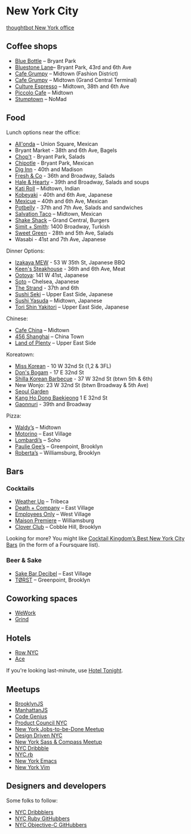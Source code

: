 # New York City

[thoughtbot New York office](https://tbot.io/nyc-office)

## Coffee shops

* [Blue Bottle](https://bluebottlecoffee.com/cafes/bryant-park) – Bryant Park
* [Bluestone Lane](https://bluestonelaneny.com)– Bryant Park, 43rd and 6th
  Ave
* [Cafe Grumpy](http://cafegrumpy.com/locations/fashion-district) – Midtown (Fashion District)
* [Cafe Grumpy](http://cafegrumpy.com/locations/grand-central-terminal) – Midtown (Grand Central Terminal)
* [Culture Espresso](http://cultureespresso.com) – Midtown, 38th and 6th Ave
* [Piccolo Cafe](http://piccolocafe.us)  – Midtown
* [Stumptown](http://stumptowncoffee.com) – NoMad

## Food

Lunch options near the office:

* [All'onda](http://allondanyc.com) – Union Square, Mexican
* Bryant Market - 38th and 6th Ave, Bagels
* [Chop't](http://choptsalad.com) - Bryant Park, Salads
* [Chipotle](http://chipotle.com) - Bryant Park, Mexican
* [Dig Inn](https://www.diginn.com) - 40th and Madison
* [Fresh & Co](http://freshandconyc.com) - 36th and Broadway, Salads
* [Hale & Hearty](http://haleandhearty.com) - 39th and Broadway, Salads and soups
* [Kati Roll](http://thekatirollcompany.com) – Midtown, Indian
* [Kobeyaki](http://kobeyaki.com/) - 40th and 6th Ave, Japanese
* [Mexicue](http://mexicue.com) – 40th and 6th Ave, Mexican
* [Potbelly](http://potbelly.com) - 37th and 7th Ave, Salads and sandwiches
* [Salvation Taco](http://salvationtaco.com) – Midtown, Mexican
* [Shake Shack](http://shakeshack.com) – Grand Central, Burgers
* [Simit + Smith](http://simitandsmith.com): 1400 Broadway, Turkish
* [Sweet Green](http://sweetgreen.com) - 28th and 5th Ave, Salads
* Wasabi - 41st and 7th Ave, Japanese

Dinner Options:

* [Izakaya MEW](http://mewnyc.com) - 53 W 35th St, Japanese BBQ
* [Keen's Steakhouse](http://keens.com) - 36th and 6th Ave, Meat
* [Ootoya](http://ootoya.us): 141 W 41st, Japanese
* [Soto](http://nymag.com/listings/restaurant/soto) – Chelsea, Japanese
* [The Strand](http://thestrandnyc.com) - 37th and 6th
* [Sushi Seki](http://sushisekinyc.com) – Upper East Side, Japanese
* [Sushi Yasuda](http://sushiyasuda.com) – Midtown, Japanese
* [Tori Shin Yakitori](http://torishinny.com) – Upper East Side, Japanese

Chinese:

* [Cafe China](http://cafechinanyc.com) – Midtown
* [456 Shanghai](http://456shanghaicuisine.com) – China Town
* [Land of Plenty](http://landofplenty58.com) – Upper East Side

Koreatown:

* [Miss Korean](http://misskoreabbq.com) - 10 W 32nd St (1,2 & 3FL)
* [Don's Bogam](http://donsbogam.com) - 17 E 32nd St
* [Shilla Korean Barbecue](http://shillarestaurant.com) - 37 W 32nd St (btwn 5th & 6th)
* New Wonjo: 23 W 32nd St (btwn Broadway & 5th Ave)
* [Seoul Garden](http://seoulgarden32.com)
* [Kang Ho Dong Baekjeong](http://baekjeongnyc.com) 1 E 32nd St
* [Gaonnuri](http://gaonnurinyc.com) - 39th and Broadway

Pizza:

* [Waldy’s](http://waldyspizza.com/food-delivery-TW/waldy-wood-fired-pizza-penne-new-york-city.4558.r?QueryStringValue=wU5cWa4VIHXqOu01IRdASg==) – Midtown
* [Motorino](http://motorinopizza.com/eastvillage/index.php?action=page&id=1871&location_id=25) – East Village
* [Lombardi’s](http://firstpizza.com) – Soho
* [Paulie Gee’s](http://pauliegee.com) – Greenpoint, Brooklyn
* [Roberta’s](http://robertaspizza.com) – Williamsburg, Brooklyn

## Bars

### Cocktails

* [Weather Up](http://weatherupnyc.com) – Tribeca
* [Death + Company](http://deathandcompany.com/lounge) – East Village
* [Employees Only](http://employeesonlynyc.com) – West Village
* [Maison Premiere](http://maisonpremiere.com) – Williamsburg
* [Clover Club](http://cloverclubny.com) – Cobble Hill, Brooklyn

Looking for more? You might like [Cocktail Kingdom’s Best New York City Bars](https://foursquare.com/tysongach/list/cocktail-kingdoms-best-new-york-city-bars) (in the form of a Foursquare list).

### Beer & Sake

* [Sake Bar Decibel](http://sakebardecibel.com) – East Village
* [TØRST](http://torstnyc.com) – Greenpoint, Brooklyn

## Coworking spaces

* [WeWork](http://wework.com)
* [Grind](http://grindspaces.com)

## Hotels

* [Row NYC](http://rownyc.com)
* [Ace](http://acehotel.com/newyork)

If you're looking last-minute, use [Hotel Tonight](http://hoteltonight.com).

## Meetups

* [BrooklynJS](http://brooklynjs.com)
* [ManhattanJS](http://manhattanjs.com)
* [Code Genius](http://code.genius.com)
* [Product Council NYC](http://meetup.com/Product-Council-NYC)
* [New York Jobs-to-be-Done Meetup](http://meetup.com/New-York-Jobs-To-Be-Done-Meetup)
* [Design Driven NYC](http://meetup.com/Design-Driven-NYC)
* [New York Sass & Compass Meetup](http://www.meetup.com/gothamsass)
* [NYC Dribbble](http://meetup.com/dribbble/New-York-NY/1010862)
* [NYC.rb](http://meetup.com/NYC-rb)
* [New York Emacs](http://meetup.com/New-York-Emacs-Meetup)
* [New York Vim](http://meetup.com/The-New-York-Vim-Meetup)

## Designers and developers

Some folks to follow:

* [NYC Dribbblers](https://dribbble.com/designers?location=New%20York%20City)
* [NYC Ruby
  GitHubbers](https://github.com/search?type=Users&language=ruby&q=location:nyc)
* [NYC Objective-C
  GitHubbers](https://github.com/search?l=Objective-C&q=location%3Anyc&type=Users)
